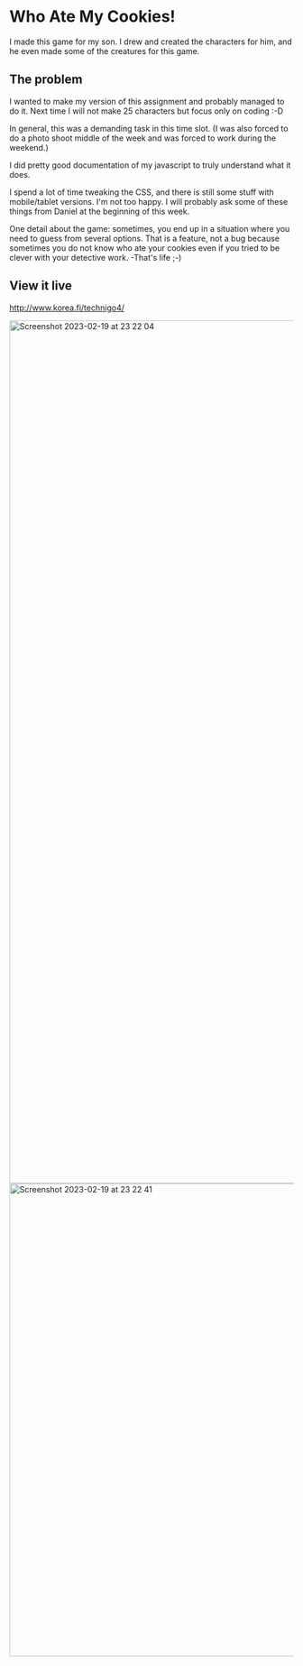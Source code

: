 # Who Ate My Cookies!

I made this game for my son. I drew and created the characters for him, and he even made some of the creatures for this game.

## The problem

I wanted to make my version of this assignment and probably managed to do it. Next time I will not make 25 characters but focus only on coding :-D

In general, this was a demanding task in this time slot. (I was also forced to do a photo shoot middle of the week and was forced to work during the weekend.) 

I did pretty good documentation of my javascript to truly understand what it does.

I spend a lot of time tweaking the CSS, and there is still some stuff with mobile/tablet versions. I'm not too happy. I will probably ask some of these things from Daniel at the beginning of this week.

One detail about the game: sometimes, you end up in a situation where you need to guess from several options. That is a feature, not a bug because sometimes you do not know who ate your cookies even if you tried to be clever with your detective work. -That's life ;-)

## View it live

http://www.korea.fi/technigo4/





<img width="1531" alt="Screenshot 2023-02-19 at 23 22 04" src="https://user-images.githubusercontent.com/112956568/219976145-fa0f7063-2832-47f8-ad63-497643e76dee.png">
<img width="839" alt="Screenshot 2023-02-19 at 23 22 41" src="https://user-images.githubusercontent.com/112956568/219976164-19b1771e-52dd-4e82-9848-b332dd8846bf.png">

